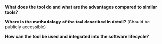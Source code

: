 <!-- Thanks for taking the time to propose adding a missing tool to the landscape! -->

<!-- If you want to add a new tool to the landscape, please answer the following questions to help us decide whether the tool is appropriate for the landscape. -->

**What does the tool do and what are the advantages compared to similar tools?**

**Where is the methodology of the tool described in detail?** (Should be publicly accessible)

**How can the tool be used and integrated into the software lifecycle?**
